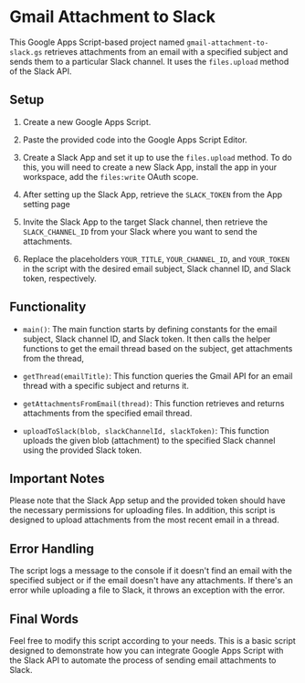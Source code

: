 # Gmail Attachment to Slack

This Google Apps Script-based project named `gmail-attachment-to-slack.gs` retrieves attachments from an email with a specified subject and sends them to a particular Slack channel. It uses the `files.upload` method of the Slack API.

## Setup

1.  Create a new Google Apps Script. 
    
2.  Paste the provided code into the Google Apps Script Editor.
    
3.  Create a Slack App and set it up to use the `files.upload` method. To do this, you will need to create a new Slack App, install the app in your workspace, add the `files:write` OAuth scope.
    
4.  After setting up the Slack App, retrieve the `SLACK_TOKEN` from the App setting page

5.  Invite the Slack App to the target Slack channel, then retrieve the `SLACK_CHANNEL_ID` from your Slack where you want to send the attachments.
    
5.  Replace the placeholders `YOUR_TITLE`, `YOUR_CHANNEL_ID`, and `YOUR_TOKEN` in the script with the desired email subject, Slack channel ID, and Slack token, respectively.
    

## Functionality

-   `main()`: The main function starts by defining constants for the email subject, Slack channel ID, and Slack token. It then calls the helper functions to get the email thread based on the subject, get attachments from the thread, 
    
-   `getThread(emailTitle)`: This function queries the Gmail API for an email thread with a specific subject and returns it.
    
-   `getAttachmentsFromEmail(thread)`: This function retrieves and returns attachments from the specified email thread.
    
-   `uploadToSlack(blob, slackChannelId, slackToken)`: This function uploads the given blob (attachment) to the specified Slack channel using the provided Slack token.
    

## Important Notes

Please note that the Slack App setup and the provided token should have the necessary permissions for uploading files. In addition, this script is designed to upload attachments from the most recent email in a thread.

## Error Handling

The script logs a message to the console if it doesn't find an email with the specified subject or if the email doesn't have any attachments. If there's an error while uploading a file to Slack, it throws an exception with the error.

## Final Words

Feel free to modify this script according to your needs. This is a basic script designed to demonstrate how you can integrate Google Apps Script with the Slack API to automate the process of sending email attachments to Slack.